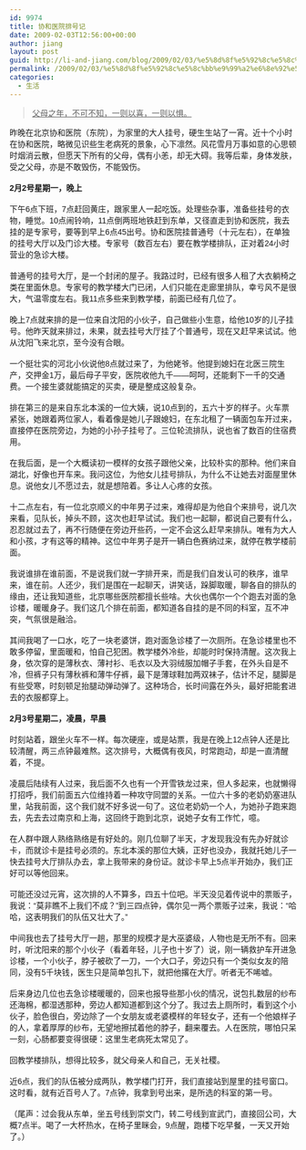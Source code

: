 ```yaml
---
id: 9974
title: 协和医院排号记
date: 2009-02-03T12:56:00+00:00
author: jiang
layout: post
guid: http://li-and-jiang.com/blog/2009/02/03/%e5%8d%8f%e5%92%8c%e5%8c%bb%e9%99%a2%e6%8e%92%e5%8f%b7%e8%ae%b0/
permalink: /2009/02/03/%e5%8d%8f%e5%92%8c%e5%8c%bb%e9%99%a2%e6%8e%92%e5%8f%b7%e8%ae%b0/
categories:
  - 生活
---
```

<blockquote dir="ltr" style="margin-right:0px">
  <div>
    <font face="Arial"><u>父母之年，不可不知，一则以喜，一则以惧。</u></font>
  </div>
</blockquote>

<div>
  <font face="Arial">昨晚在北京协和医院（东院），为家里的大人挂号，硬生生站了一宵。近十个小时在协和医院，略微见识些生老病死的景象，心下凛然。风花雪月万事如意的心思顿时烟消云散，但愿天下所有的父母，偶有小恙，却无大碍。我等后辈，身体发肤，受之父母，亦是不敢毁伤，不能毁伤。</font>
</div>

<div>
   
</div>

<div>
  <font face="Arial"><strong>2月2号星期一，晚上</strong></font>
</div>

<div>
   
</div>

<div>
  <font face="Arial">下午6点下班，7点赶回黄庄，跟家里人一起吃饭。处理些杂事，准备些挂号的衣物，睡觉。10点闹铃响，11点倒两班地铁赶到东单，又径直走到协和医院，我去挂的是专家号，要等到早上6点45出号。协和医院挂普通号（十元左右），在单独的挂号大厅以及门诊大楼。专家号（数百左右）要在教学楼排队，正对着24小时营业的急诊大楼。</font>
</div>

<div>
   
</div>

<div>
  <font face="Arial">普通号的挂号大厅，是一个封闭的屋子。我路过时，已经有很多人租了大衣躺椅之类在里面休息。专家号的教学楼大门已闭，人们只能在走廊里排队，幸亏风不是很大，气温零度左右。我11点多些来到教学楼，前面已经有几位了。</font>
</div>

<div>
   
</div>

<div>
  <font face="Arial">晚上7点就来排的是一位来自沈阳的小伙子，自己做些小生意，给他10岁的儿子挂号。他昨天就来排过，未果，就去挂号大厅挂了个普通号，现在又赶早来试试。他从沈阳飞来北京，至今没有合眼。</font>
</div>

<div>
   
</div>

<div>
  <font face="Arial">一个挺壮实的河北小伙说他8点就过来了，为他姥爷。他提到媳妇在北医三院生产，交押金1万，最后母子平安，医院收他九千——呵呵，还能剩下一千的交通费。一个接生婆就能搞定的买卖，硬是整成这般复杂。</font>
</div>

<div>
   
</div>

<div>
  <font face="Arial">排在第三的是来自东北本溪的一位大姨，说10点到的，五六十岁的样子。火车票紧张，她跟着两位家人，看着像是她儿子跟媳妇，在东北租了一辆面包车开过来，直接停在医院旁边，为她的小孙子挂号了。三位轮流排队，说也省了数百的住宿费用。</font>
</div>

<div>
   
</div>

<div>
  <font face="Arial">在我后面，是一个大概读初一模样的女孩子跟他父亲，比较朴实的那种。他们来自湖北，好像也开车来。我问这位，为他女儿挂号排队，为什么不让她去对面屋里休息。说他女儿不愿过去，就是想陪着。多让人心疼的女孩。</font>
</div>

<div>
   
</div>

<div>
  <font face="Arial">十二点左右，有一位北京顺义的中年男子过来，难得却是为他自个来排号，说几次来看，见队长，掉头不顾，这次也赶早试试。我们也一起聊，都说自己要有什么，忍忍就过去了，再不行随便在旁边开些药，一定不会这么赶早来排队。唯有为大人和小孩，才有这等的精神。这位中年男子是开一辆白色赛纳过来，就停在教学楼前面。</font>
</div>

<div>
   
</div>

<div>
  <font face="Arial">我说谁排在谁前面，不是说我们就一字排开来，而是我们自发认可的秩序，谁早来，谁在前。人还少，我们是围在一起聊天，讲笑话，跺脚取暖，聊各自的排队的缘由，还让我知道些，北京哪些医院都擅长些啥。大伙也偶尔一个个跑去对面的急诊楼，暖暖身子。我们这几个排在前面，都知道各自挂的是不同的科室，互不冲突，气氛很是融洽。</font>
</div>

<div>
   
</div>

<div>
  <font face="Arial">其间我喝了一口水，吃了一块老婆饼，跑对面急诊楼了一次厕所。在急诊楼里也不敢多停留，里面暖和，怕自己犯困。教学楼外冷些，却能时时保持清醒。这次我上身，依次穿的是薄秋衣、薄衬衫、毛衣以及大羽绒服加帽子手套，在外头自是不冷，但裤子只有薄秋裤和薄牛仔裤，最下是薄球鞋加两双袜子，估计不足，腿脚是有些受寒，时刻顿足抬腿动弹动弹了。这种场合，长时间露在外头，最好把能套进去的衣服都穿上。</font>
</div>

<div>
   
</div>

<div>
  <font face="Arial"><strong>2月3号星期二，凌晨，早晨</strong></font>
</div>

<div>
  <font size="2" face="Arial"></font> 
</div>

<div>
  <font face="Arial">时刻站着，跟坐火车不一样。每次硬座，或是站票，我是在晚上12点钟人还是比较清醒，两三点钟最难熬。这次排号，大概偶有夜风，时常跑动，却是一直清醒着，不提。</font>
</div>

<div>
   
</div>

<div>
  <font face="Arial">凌晨后陆续有人过来，我后面不久也有一个开雪铁龙过来，但人多起来，也就懒得打招呼，我们前面五六位维持着一种攻守同盟的关系。一位六十多的老奶奶塞进队里，站我前面，这个我们就不好多说一句了。这位老奶奶一个人，为她孙子跑来跑去，先去去过南京和上海，这回终于跑到北京，说她子女有工作忙，噫。</font>
</div>

<div>
   
</div>

<div>
  <font face="Arial">在人群中跟人熟络熟络是有好处的。刚几位聊了半天，才发现我没有先办好就诊卡，而就诊卡是挂号必须的。东北本溪的那位大姨，正好也没办，我就托她儿子一快去挂号大厅排队办去，拿上我带来的身份证。就诊卡早上5点半开始办，我们正好可以等他回来。</font>
</div>

<div>
   
</div>

<div>
  <font face="Arial">可能还没过元宵，这次排的人不算多，四五十位吧。半天没见着传说中的票贩子，我说：“莫非瞧不上我们不成？”到三四点钟，偶尔见一两个票贩子过来，我说：“哈哈，这表明我们的队伍又壮大了。”</font>
</div>

<div>
   
</div>

<div>
  <font face="Arial">中间我也去了挂号大厅一趟，那里的规模才是大巫婆级，人物也是无所不有。回来时，听沈阳来的那个小伙子（看着年轻，儿子也十岁了）说，刚一辆救护车开进急诊楼，一个小伙子，脖子被砍了一刀，一个大口子，旁边只有一个类似女友的陪同，没有5千块钱，医生只是简单包扎下，就把他撂在大厅。听者无不唏嘘。</font>
</div>

<div>
   
</div>

<div>
  <font face="Arial">后来身边几位也去急诊楼暖暖的，回来也报导些那小伙的情况，说包扎数层的纱布还海棉，都湿透那种，旁边人都知道都到这个分了。我过去上厕所时，看到这个小伙子，脸色很白，旁边除了一个女朋友或老婆模样的年轻女子，还有一个他娘样子的人，拿着厚厚的纱布，无望地擦拭着他的脖子，翻来覆去。人在医院，哪怕只呆一刻，心肠都要变得很硬：这里生老病死太常见了。</font>
</div>

<div>
   
</div>

<div>
  <font face="Arial">回教学楼排队，想得比较多，就父母亲人和自己，无关社稷。</font>
</div>

<div>
   
</div>

<div>
  <font face="Arial">近6点，我们的队伍被分成两队，教学楼门打开，我们直接站到屋里的挂号窗口。这时看，就有近百号人了。7点钟，我拿到号出来，是所选的科室的第一号。</font>
</div>

<div>
  <font face="Arial"></font> 
</div>

<div>
  <font face="Arial">（尾声：过会我从东单，坐五号线到崇文门，转二号线到宣武门，直接回公司，大概7点半。喝了一大杯热水，在椅子里眯会，9点醒，跑楼下吃早餐，一天又开始了。）</font>
</div>